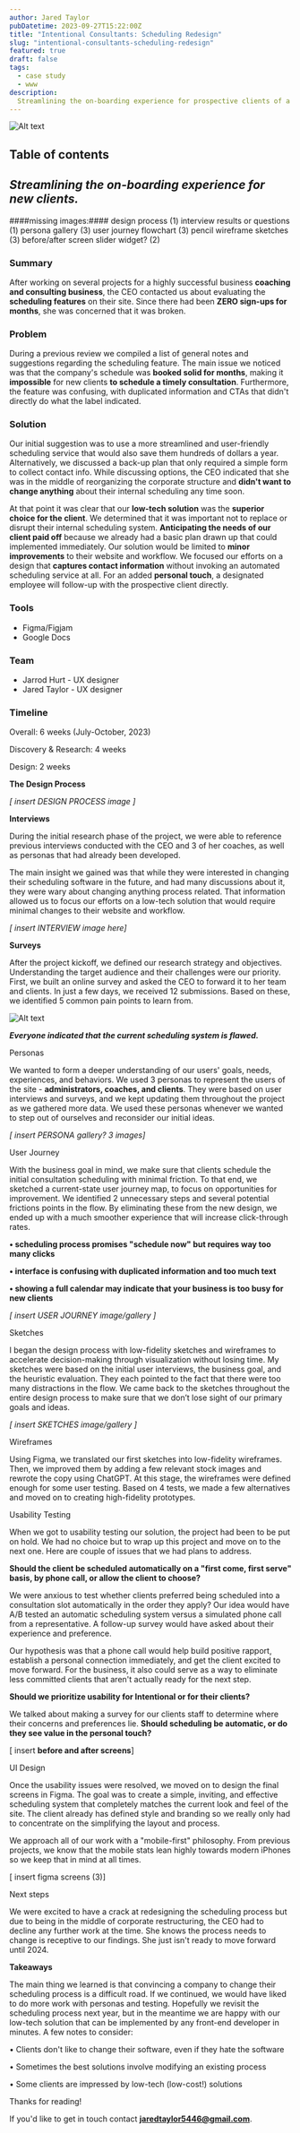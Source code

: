 ```yaml
---
author: Jared Taylor
pubDatetime: 2023-09-27T15:22:00Z
title: "Intentional Consultants: Scheduling Redesign"
slug: "intentional-consultants-scheduling-redesign"
featured: true
draft: false
tags:
  - case study
  - www
description:
  Streamlining the on-boarding experience for prospective clients of a business coaching and consulting business. Sometimes a low-tech solution is the right answer for right now.
---
```

![Alt text](../../assets/images/intentional/ic-banner.png)
<!-- # Intentional Consultants: Scheduling Redesign -->

## Table of contents

## *Streamlining the on-boarding experience for new clients.*

####missing images:####
design process (1)
interview results or questions (1)
persona gallery (3)
user journey flowchart (3)
pencil wireframe sketches (3) 
before/after screen slider widget? (2)


### **Summary**

After working on several projects for a highly successful business **coaching and consulting business**, the CEO contacted us about evaluating the **scheduling features** on their site. Since there had been **ZERO sign-ups for months**, she was concerned that it was broken.

### **Problem**

During a previous review we compiled a list of general notes and suggestions regarding the scheduling feature. The main issue we noticed was that the company's schedule was **booked solid for months**, making it **impossible** for new clients **to schedule a timely consultation**. Furthermore, the feature was confusing, with duplicated information and CTAs that didn't directly do what the label indicated.

### **Solution**

Our initial suggestion was to use a more streamlined and user-friendly scheduling service that would also save them hundreds of dollars a year. Alternatively, we discussed a back-up plan that only required a simple form to collect contact info. While discussing options, the CEO indicated that she was in the middle of reorganizing the corporate structure and **didn't want to change anything** about their internal scheduling any time soon. 

At that point it was clear that our **low-tech solution** was the **superior choice for the client**. We determined that it was important not to replace or disrupt their internal scheduling system. **Anticipating the needs of our client paid off** because we already had a basic plan drawn up that could implemented immediately. Our solution would be limited to **minor improvements** to their website and workflow. We focused our efforts on a design that **captures contact information** without invoking an automated scheduling service at all. For an added **personal touch**, a designated employee will follow-up with the prospective client directly.

### **Tools**

- Figma/Figjam
- Google Docs
<!-- - Uxfolio
- Behance -->

### **Team**

- Jarrod Hurt - UX designer
- Jared Taylor - UX designer

### **Timeline**

Overall: 6 weeks (July-October, 2023)

Discovery & Research: 4 weeks

Design: 2 weeks

**The Design Process**

*[ insert DESIGN PROCESS image ]*

**Interviews**

During the initial research phase of the project, we were able to reference previous interviews conducted with the CEO and 3 of her coaches, as well as personas that had already been developed.

The main insight we gained was that while they were interested in changing their scheduling software in the future, and had many discussions about it, they were wary about changing anything process related. That information allowed us to focus our efforts on a low-tech solution that would require minimal changes to their website and workflow.

*[ insert INTERVIEW image here]*

**Surveys**

After the project kickoff, we defined our research strategy and objectives. Understanding the target audience and their challenges were our priority. First, we built an online survey and asked the CEO to forward it to her team and clients. In just a few days, we received 12 submissions. Based on these, we identified 5 common pain points to learn from.


![Alt text](../../assets/images/intentional/survey-answers1.png)

***Everyone indicated that the current scheduling system is flawed.***

Personas

We wanted to form a deeper understanding of our users' goals, needs, experiences, and behaviors. We used 3 personas to represent the users of the site - **administrators, coaches, and clients**. They were based on user interviews and surveys, and we kept updating them throughout the project as we gathered more data. We used these personas whenever we wanted to step out of ourselves and reconsider our initial ideas. 

*[ insert PERSONA gallery? 3 images]*

User Journey

With the business goal in mind, we make sure that clients schedule the initial consultation scheduling with minimal friction. To that end, we sketched a current-state user journey map, to focus on opportunities for improvement. We identified 2 unnecessary steps and several potential frictions points in the flow. By eliminating these from the new design, we ended up with a much smoother experience that will increase click-through rates.

**• scheduling process promises "schedule now" but requires way too many clicks**

**• interface is confusing with duplicated information and too much text**

**• showing a full calendar may indicate that your business is too busy for new clients**

*[ insert USER JOURNEY image/gallery ]*

Sketches

I began the design process with low-fidelity sketches and wireframes to accelerate decision-making through visualization without losing time. My sketches were based on the initial user interviews, the business goal, and the heuristic evaluation. They each pointed to the fact that there were too many distractions in the flow. We came back to the sketches throughout the entire design process to make sure that we don’t lose sight of our primary goals and ideas.

*[ insert SKETCHES image/gallery ]*

Wireframes

Using Figma, we translated our first sketches into low-fidelity wireframes. Then, we improved them by adding a few relevant stock images and rewrote the copy using ChatGPT. At this stage, the wireframes were defined enough for some user testing. Based on 4 tests, we made a few alternatives and moved on to creating high-fidelity prototypes.

Usability Testing

When we got to usability testing our solution, the project had been to be put on hold. We had no choice but to wrap up this project and move on to the next one. Here are couple of issues that we had plans to address.

**Should the client be scheduled automatically on a "first come, first serve" basis, by phone call, or allow the client to choose?**

We were anxious to test whether clients preferred being scheduled into a consultation slot automatically in the order they apply? Our idea would have A/B tested an automatic scheduling system versus a simulated phone call from a representative. A follow-up survey would have asked about their experience and preference.

Our hypothesis was that a phone call would help build positive rapport, establish a personal connection immediately, and get the client excited to move forward. For the business, it also could serve as a way to eliminate less committed clients that aren't actually ready for the next step.

**Should we prioritize usability for Intentional or for their clients?**

We talked about making a survey for our clients staff to determine where their concerns and preferences lie. **Should scheduling be automatic, or do they see value in the personal touch?**

[ insert **before and after screens**]

UI Design

Once the usability issues were resolved, we moved on to design the final screens in Figma. The goal was to create a simple, inviting, and effective scheduling system that completely matches the current look and feel of the site. The client already has defined style and branding so we really only had to concentrate on the simplifying the layout and process. 



We approach all of our work with a "mobile-first" philosophy. From previous projects, we know that the mobile stats lean highly towards modern iPhones so we keep that in mind at all times.

[ insert figma screens (3)]

Next steps

We were excited to have a crack at redesigning the scheduling process but due to being in the middle of corporate restructuring, the CEO had to decline any further work at the time. She knows the process needs to change is receptive to our findings. She just isn't ready to move forward until 2024. 

**Takeaways**

The main thing we learned is that convincing a company to change their scheduling process is a difficult road. If we continued, we would have liked to do more work with personas and testing. Hopefully we revisit the scheduling process next year, but in the meantime we are happy with our low-tech solution that can be implemented by any front-end developer in minutes. A few notes to consider:



• Clients don't like to change their software, even if they hate the software

• Sometimes the best solutions involve modifying an existing process

• Some clients are impressed by low-tech (low-cost!) solutions



Thanks for reading! 

If you'd like to get in touch contact **jaredtaylor5446@gmail.com**.

